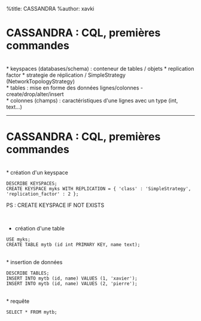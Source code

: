 %title: CASSANDRA
%author: xavki


# CASSANDRA : CQL, premières commandes


<br>
* keyspaces (databases/schema) : conteneur de tables / objets
		* replication factor
		* strategie de réplication / SimpleStrategy (NetworkTopologyStrategy)


<br>
* tables : mise en forme des données lignes/colonnes - create/drop/alter/insert

<br>
* colonnes (champs) : caractéristiques d'une lignes avec un type (int, text...)


------------------------------------------------------------------------------------


# CASSANDRA : CQL, premières commandes


<br>
* création d'un keyspace

```
DESCRIBE KEYSPACES;
CREATE KEYSPACE myks WITH REPLICATION = { 'class' : 'SimpleStrategy', 'replication_factor' : 2 };
```

PS : CREATE KEYSPACE IF NOT EXISTS

<br>

* création d'une table

```
USE myks;
CREATE TABLE mytb (id int PRIMARY KEY, name text);
```

<br>
* insertion de données

```
DESCRIBE TABLES;
INSERT INTO mytb (id, name) VALUES (1, 'xavier');
INSERT INTO mytb (id, name) VALUES (2, 'pierre');
```

<br>
* requête

```
SELECT * FROM mytb;
```
